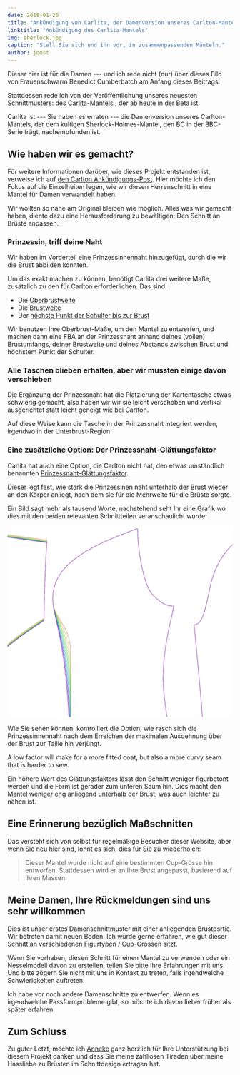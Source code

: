 ```yaml
---
date: 2018-01-26
title: "Ankündigung von Carlita, der Damenversion unseres Carlton-Mantels."
linktitle: "Ankündigung des Carlita-Mantels"
img: sherlock.jpg
caption: "Stell Sie sich und ihn vor, in zusammenpassenden Mänteln."
author: joost
---
```


Dieser hier ist für die Damen \--- und ich rede nicht (nur) über dieses Bild von Frauenschwarm Benedict Cumberbatch am Anfang dieses Beitrags.

Stattdessen rede ich von der Veröffentlichung unseres neuesten Schnittmusters: des [Carlita-Mantels ](/patterns/carlita), der ab heute in der Beta ist.

Carlita ist \--- Sie haben es erraten \--- die Damenversion unseres Carlton-Mantels, der dem kultigen Sherlock-Holmes-Mantel, den BC in der BBC-Serie trägt, nachempfunden ist.

## Wie haben wir es gemacht?

Für weitere Informationen darüber, wie dieses Projekt entstanden ist, verweise ich auf [den Carlton Ankündigungs-Post](/blog/announcing-carlton-and-bent/). Hier möchte ich den Fokus auf die Einzelheiten legen, wie wir diesen Herrenschnitt in eine Mantel für Damen verwandelt haben.

Wir wollten so nahe am Original bleiben wie möglich. Alles was wir gemacht haben, diente dazu eine Herausforderung zu bewältigen: Den Schnitt an Brüste anpassen.

### Prinzessin, triff deine Naht

Wir haben im Vorderteil eine Prinzessinnennaht hinzugefügt, durch die wir die Brust abbilden konnten.

Um das exakt machen zu können, benötigt Carlita drei weitere Maße, zusätzlich zu den für Carlton erforderlichen. Das sind:

 - Die [Oberbrustweite](/docs/measurements/#highBust)
 - Die [Brustweite](/docs/measurements/#bustSpan)
 - Der [höchste Punkt der Schulter bis zur Brust](/docs/measurements/#highPointShoulderToBust)

Wir benutzen Ihre Oberbrust-Maße, um den Mantel zu entwerfen, und machen dann eine FBA an der Prinzessnaht anhand deines (vollen) Brustumfangs, deiner Brustweite und deines Abstands zwischen Brust und höchstem Punkt der Schulter.

### Alle Taschen blieben erhalten, aber wir mussten einige davon verschieben

Die Ergänzung der Prinzessnaht hat die Platzierung der Kartentasche etwas schwierig gemacht, also haben wir wir sie leicht verschoben und vertikal ausgerichtet statt leicht geneigt wie bei Carlton.

Auf diese Weise kann die Tasche in der Prinzessnaht integriert werden, irgendwo in der Unterbrust-Region.

### Eine zusätzliche Option: Der Prinzessnaht-Glättungsfaktor

Carlita hat auch eine Option, die Carlton nicht hat, den etwas umständlich benannten [Prinzessnaht-Glättungsfaktor](/docs/patterns/carlita/options#princessSeamSmoothFactor).

Dieser legt fest, wie stark die Prinzessinen naht unterhalb der Brust wieder an den Körper anliegt, nach dem sie für die Mehrweite für die Brüste sorgte.

Ein Bild sagt mehr als tausend Worte, nachstehend seht Ihr eine Grafik wo dies mit den beiden relevanten Schnittteilen veranschaulicht wurde:

![Der Effekt der Option, wie er von unserem Beispiel gezeigt wird](smooth.png)

Wie Sie sehen können, kontrolliert die Option, wie rasch sich die Prinzessinnennaht nach dem Erreichen der maximalen Ausdehnung über der Brust zur Taille hin verjüngt.

A low factor will make for a more fitted coat, but also a more curvy seam that is harder to sew.

Ein höhere Wert des Glättungsfaktors lässt den Schnitt weniger figurbetont werden und die Form ist gerader zum unteren Saum hin. Dies macht den Mantel weniger eng anliegend unterhalb der Brust, was auch leichter zu nähen ist.

## Eine Erinnerung bezüglich Maßschnitten

Das versteht sich von selbst für regelmäßige Besucher dieser Website, aber wenn Sie neu hier sind, lohnt es sich, dies für Sie zu wiederholen:

> Dieser Mantel wurde nicht auf eine bestimmten Cup-Grösse hin entworfen. Stattdessen wird er an Ihre Brust angepasst, basierend auf Ihren Massen.

## Meine Damen, Ihre Rückmeldungen sind uns sehr willkommen

Dies ist unser erstes Damenschnittmuster mit einer anliegenden Brustpsrtie. Wir betreten damit neuen Boden. Ich würde gerne erfahren, wie gut dieser Schnitt an verschiedenen Figurtypen / Cup-Grössen sitzt.

Wenn Sie vorhaben, diesen Schnitt für einen Mantel zu verwenden oder ein Nesselmodell davon zu erstellen, teilen Sie bitte Ihre Erfahrungen mit uns. Und bitte zögern Sie nicht mit uns in Kontakt zu treten, falls irgendwelche Schwierigkeiten auftreten.


Ich habe vor noch andere Damenschnitte zu entwerfen. Wenn es irgendwelche Passformprobleme gibt, so möchte ich davon lieber früher als später erfahren.

## Zum Schluss

Zu guter Letzt, möchte ich [Anneke](http://www.annekecaramin.com/) ganz herzlich für Ihre Unterstützung bei diesem Projekt danken und dass Sie meine zahllosen Tiraden über meine Hassliebe zu Brüsten im Schnittdesign ertragen hat.
